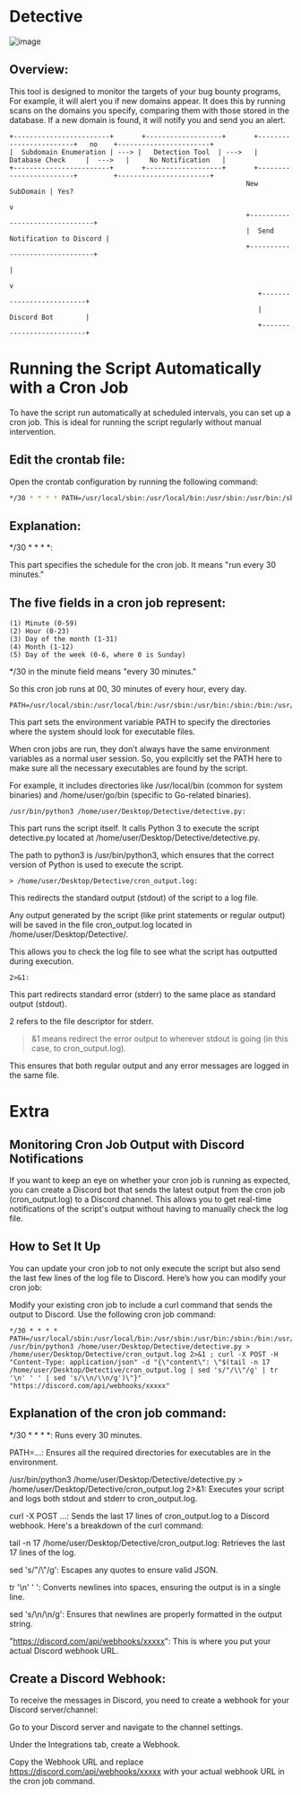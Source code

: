 # Detective

![image](https://github.com/user-attachments/assets/baa2e5ec-18f1-4d6c-859b-56208836dc05)

## Overview:
This tool is designed to monitor the targets of your bug bounty programs, For example, it will alert you if new domains appear. It does this by running scans on the domains you specify, comparing them with those stored in the database. If a new domain is found, it will notify you and send you an alert.


```
+------------------------+       +-------------------+       +------------------------+   no    +-----------------------+
|  Subdomain Enumeration | ---> |   Detection Tool  | --->   |     Database Check     |  --->   |     No Notification   |
+------------------------+       +-------------------+       +------------------------+         +-----------------------+
                                                           New SubDomain | Yes?
                                                                         v
                                                           +-------------------------------+
                                                           |  Send Notification to Discord |
                                                           +-------------------------------+
                                                                           |
                                                                           v
                                                              +--------------------------+
                                                              |       Discord Bot        |
                                                              +--------------------------+

```
# Running the Script Automatically with a Cron Job
To have the script run automatically at scheduled intervals, you can set up a cron job. This is ideal for running the script regularly without manual intervention.

## Edit the crontab file:

Open the crontab configuration by running the following command:
```bash
*/30 * * * * PATH=/usr/local/sbin:/usr/local/bin:/usr/sbin:/usr/bin:/sbin:/bin:/usr/local/go/bin:/home/user/go/bin /usr/bin/python3 /home/user/Desktop/Detective/detective.py > /home/user/Desktop/Detective/cron_output.log 2>&1
```
## Explanation:
*/30 * * * *:

This part specifies the schedule for the cron job. It means "run every 30 minutes."

## The five fields in a cron job represent:
```
(1) Minute (0-59) 
(2) Hour (0-23) 
(3) Day of the month (1-31) 
(4) Month (1-12) 
(5) Day of the week (0-6, where 0 is Sunday)
```

*/30 in the minute field means "every 30 minutes."

So this cron job runs at 00, 30 minutes of every hour, every day.
```
PATH=/usr/local/sbin:/usr/local/bin:/usr/sbin:/usr/bin:/sbin:/bin:/usr/local/go/bin:/home/user/go/bin:
```
This part sets the environment variable PATH to specify the directories where the system should look for executable files.

When cron jobs are run, they don’t always have the same environment variables as a normal user session. So, you explicitly set the PATH here to make sure all the necessary executables are found by the script.

For example, it includes directories like /usr/local/bin (common for system binaries) and /home/user/go/bin (specific to Go-related binaries).
```
/usr/bin/python3 /home/user/Desktop/Detective/detective.py:
```
This part runs the script itself. It calls Python 3 to execute the script detective.py located at /home/user/Desktop/Detective/detective.py.

The path to python3 is /usr/bin/python3, which ensures that the correct version of Python is used to execute the script.
```
> /home/user/Desktop/Detective/cron_output.log:
```
This redirects the standard output (stdout) of the script to a log file.

Any output generated by the script (like print statements or regular output) will be saved in the file cron_output.log located in /home/user/Desktop/Detective/.

This allows you to check the log file to see what the script has outputted during execution.
```
2>&1:
```
This part redirects standard error (stderr) to the same place as standard output (stdout).

2 refers to the file descriptor for stderr.

>&1 means redirect the error output to wherever stdout is going (in this case, to cron_output.log).

This ensures that both regular output and any error messages are logged in the same file.

# Extra

## Monitoring Cron Job Output with Discord Notifications
If you want to keep an eye on whether your cron job is running as expected, you can create a Discord bot that sends the latest output from the cron job (cron_output.log) to a Discord channel. This allows you to get real-time notifications of the script's output without having to manually check the log file.

## How to Set It Up
You can update your cron job to not only execute the script but also send the last few lines of the log file to Discord. Here’s how you can modify your cron job:

Modify your existing cron job to include a curl command that sends the output to Discord. Use the following cron job command:
```
*/30 * * * * PATH=/usr/local/sbin:/usr/local/bin:/usr/sbin:/usr/bin:/sbin:/bin:/usr/local/go/bin:/home/user/go/bin /usr/bin/python3 /home/user/Desktop/Detective/detective.py > /home/user/Desktop/Detective/cron_output.log 2>&1 ; curl -X POST -H "Content-Type: application/json" -d "{\"content\": \"$(tail -n 17 /home/user/Desktop/Detective/cron_output.log | sed 's/"/\\"/g' | tr '\n' ' ' | sed 's/\\n/\\n/g')\"}" "https://discord.com/api/webhooks/xxxxx"
```
## Explanation of the cron job command:

*/30 * * * *: Runs every 30 minutes.

PATH=...: Ensures all the required directories for executables are in the environment.

/usr/bin/python3 /home/user/Desktop/Detective/detective.py > /home/user/Desktop/Detective/cron_output.log 2>&1: Executes your script and logs both stdout and stderr to cron_output.log.

curl -X POST ...: Sends the last 17 lines of cron_output.log to a Discord webhook. Here's a breakdown of the curl command:

tail -n 17 /home/user/Desktop/Detective/cron_output.log: Retrieves the last 17 lines of the log.

sed 's/"/\\"/g': Escapes any quotes to ensure valid JSON.

tr '\n' ' ': Converts newlines into spaces, ensuring the output is in a single line.

sed 's/\\n/\\n/g': Ensures that newlines are properly formatted in the output string.

"https://discord.com/api/webhooks/xxxxx": This is where you put your actual Discord webhook URL.

## Create a Discord Webhook:

To receive the messages in Discord, you need to create a webhook for your Discord server/channel:

Go to your Discord server and navigate to the channel settings.

Under the Integrations tab, create a Webhook.

Copy the Webhook URL and replace https://discord.com/api/webhooks/xxxxx with your actual webhook URL in the cron job command.

